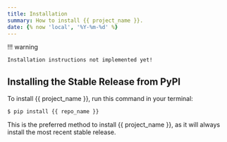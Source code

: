 ```yaml
---
title: Installation 
summary: How to install {{ project_name }}. 
date: {% now 'local', '%Y-%m-%d' %}
---
```


!!! warning

    Installation instructions not implemented yet!


## Installing the Stable Release from PyPI

To install {{ project_name }}, run this command in your terminal:

``` console
$ pip install {{ repo_name }}
```

This is the preferred method to install {{ project_name }}, as it will always install the most recent stable release.
